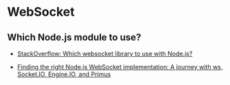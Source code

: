 # WebSocket


## Which Node.js module to use?

- [StackOverflow: Which websocket library to use with Node.js?](http://stackoverflow.com/questions/16392260/which-websocket-library-to-use-with-node-js)

- [Finding the right Node.js WebSocket implementation: A journey with ws, Socket.IO, Engine.IO, and Primus](https://medium.com/@denizozger/finding-the-right-node-js-websocket-implementation-b63bfca0539)
